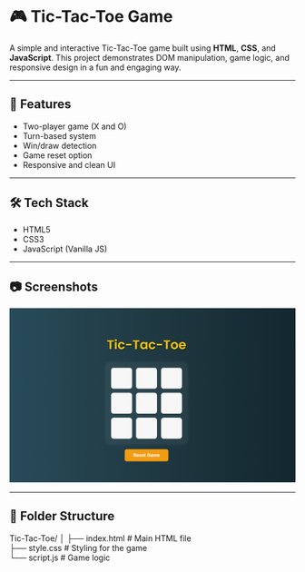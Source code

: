 # 🎮 Tic-Tac-Toe Game

A simple and interactive Tic-Tac-Toe game built using **HTML**, **CSS**, and **JavaScript**. This project demonstrates DOM manipulation, game logic, and responsive design in a fun and engaging way.

---

## 🚀 Features

- Two-player game (X and O)
- Turn-based system
- Win/draw detection
- Game reset option
- Responsive and clean UI

---

## 🛠️ Tech Stack

- HTML5
- CSS3
- JavaScript (Vanilla JS)

---

## 📷 Screenshots

![Game Screenshot](photo.png) <!-- Replace with your actual screenshot file if available -->

---

## 📁 Folder Structure

Tic-Tac-Toe/
│
├── index.html # Main HTML file <br>
├── style.css # Styling for the game<br>
└── script.js # Game logic